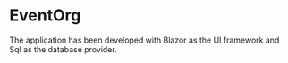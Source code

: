 # EventOrg
The application has been developed with Blazor as the UI framework and Sql as the database provider.
